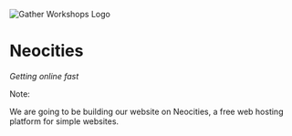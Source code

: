 ![Gather Workshops Logo](/Building-the-Web/slideshow/images/gw_logo_header.png)

# Neocities
_Getting online fast_


Note:

We are going to be building our website on Neocities, a free web hosting platform for simple websites.